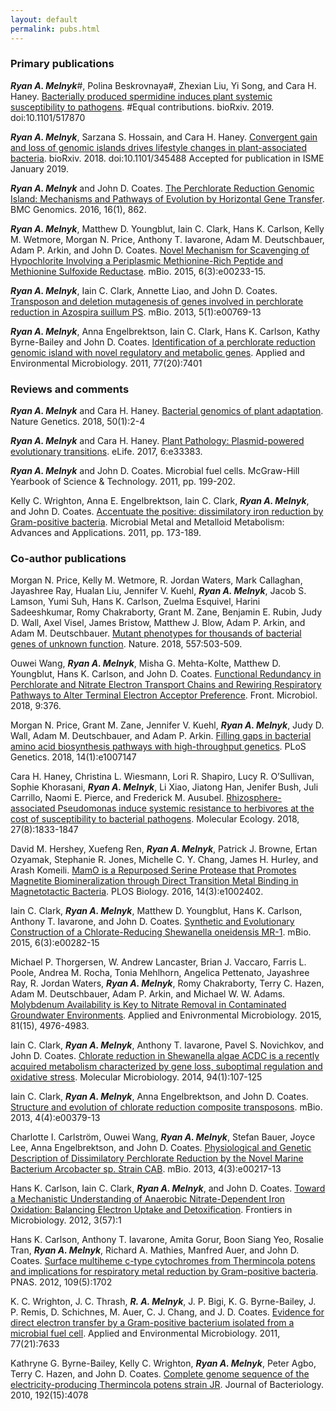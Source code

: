 ```yaml
---
layout: default
permalink: pubs.html
---
```


### Primary publications

***Ryan A. Melnyk***#, Polina Beskrovnaya#, Zhexian Liu, Yi Song, and Cara H. Haney. [Bacterially produced spermidine induces plant systemic susceptibility to pathogens](https://www.biorxiv.org/content/10.1101/517870v1). #Equal contributions. bioRxiv. 2019. doi:10.1101/517870

***Ryan A. Melnyk***, Sarzana S. Hossain, and Cara H. Haney. [Convergent gain and loss of genomic islands drives lifestyle changes in plant-associated bacteria](https://www.biorxiv.org/content/early/2018/06/12/345488). bioRxiv. 2018. doi:10.1101/345488 Accepted for publication in ISME January 2019.

***Ryan A. Melnyk*** and John D. Coates. [The Perchlorate Reduction Genomic Island: Mechanisms and Pathways of Evolution by Horizontal Gene Transfer](https://bmcgenomics.biomedcentral.com/articles/10.1186/s12864-015-2011-5). BMC Genomics. 2016, 16(1), 862.

***Ryan A. Melnyk***, Matthew D. Youngblut, Iain C. Clark, Hans K. Carlson, Kelly M. Wetmore, Morgan N. Price, Anthony T. Iavarone, Adam M. Deutschbauer, Adam P. Arkin, and John D. Coates.  [Novel Mechanism for Scavenging of Hypochlorite Involving a Periplasmic Methionine-Rich Peptide and Methionine Sulfoxide Reductase](https://mbio.asm.org/content/6/3/e00233-15). mBio. 2015, 6(3):e00233-15.

***Ryan A. Melnyk***, Iain C. Clark, Annette Liao, and John D. Coates.  [Transposon and deletion mutagenesis of genes involved in perchlorate reduction in Azospira suillum PS](https://mbio.asm.org/content/5/1/e00769-13). mBio. 2013, 5(1):e00769-13		

***Ryan A. Melnyk***, Anna Engelbrektson, Iain C. Clark, Hans K. Carlson, Kathy Byrne-Bailey and John D. Coates. [Identification of a perchlorate reduction genomic island with novel regulatory and metabolic genes](https://aem.asm.org/content/77/20/7401.full). Applied and Environmental Microbiology. 2011, 77(20):7401

### Reviews and comments

***Ryan A. Melnyk*** and Cara H. Haney. [Bacterial genomics of plant adaptation](https://www.nature.com/articles/s41588-017-0019-2). Nature Genetics. 2018, 50(1):2-4

***Ryan A. Melnyk*** and Cara H. Haney. [Plant Pathology: Plasmid-powered evolutionary transitions](https://elifesciences.org/articles/33383). eLife. 2017, 6:e33383.

***Ryan A. Melnyk*** and John D. Coates. Microbial fuel cells. McGraw-Hill Yearbook of Science & Technology. 2011, pp. 199-202.

Kelly C. Wrighton, Anna E. Engelbrektson, Iain C. Clark, ***Ryan A. Melnyk***, and John D. Coates. [Accentuate the positive: dissimilatory iron reduction by Gram-positive bacteria](http://www.asmscience.org/content/book/10.1128/9781555817190.ch10). Microbial Metal and Metalloid Metabolism: Advances and Applications. 2011, pp. 173-189.

### Co-author publications

Morgan N. Price, Kelly M. Wetmore, R. Jordan Waters, Mark Callaghan, Jayashree Ray, Hualan Liu, Jennifer V. Kuehl, ***Ryan A. Melnyk***, Jacob S. Lamson, Yumi Suh, Hans K. Carlson, Zuelma Esquivel, Harini Sadeeshkumar, Romy Chakraborty, Grant M. Zane, Benjamin E. Rubin, Judy D. Wall, Axel Visel, James Bristow, Matthew J. Blow, Adam P. Arkin, and Adam M. Deutschbauer. [Mutant phenotypes for thousands of bacterial genes of unknown function](https://www.nature.com/articles/s41586-018-0124-0). Nature. 2018, 557:503-509.

Ouwei Wang, ***Ryan A. Melnyk***, Misha G. Mehta-Kolte, Matthew D. Youngblut, Hans K. Carlson, and John D. Coates. [Functional Redundancy in Perchlorate and Nitrate Electron Transport Chains and Rewiring Respiratory Pathways to Alter Terminal Electron Acceptor Preference](https://www.frontiersin.org/articles/10.3389/fmicb.2018.00376/full). Front. Microbiol. 2018, 9:376.

Morgan N. Price, Grant M. Zane, Jennifer V. Kuehl, ***Ryan A. Melnyk***, Judy D. Wall, Adam M. Deutschbauer, and Adam P. Arkin. [Filling gaps in bacterial amino acid biosynthesis pathways with high-throughput genetics](http://journals.plos.org/plosgenetics/article?id=10.1371/journal.pgen.1007147). PLoS Genetics. 2018, 14(1):e1007147

Cara H. Haney, Christina L. Wiesmann, Lori R. Shapiro, Lucy R. O’Sullivan, Sophie Khorasani, ***Ryan A. Melnyk***, Li Xiao, Jiatong Han, Jenifer Bush, Juli Carrillo, Naomi E. Pierce, and Frederick M. Ausubel. [Rhizosphere-associated Pseudomonas induce systemic resistance to herbivores at the cost of susceptibility to bacterial pathogens](https://onlinelibrary.wiley.com/doi/abs/10.1111/mec.14400). Molecular Ecology. 2018, 27(8):1833-1847

David M. Hershey, Xuefeng Ren, ***Ryan A. Melnyk***, Patrick J. Browne, Ertan Ozyamak, Stephanie R. Jones, Michelle C. Y. Chang, James H. Hurley, and Arash Komeili. [MamO is a Repurposed Serine Protease that Promotes Magnetite Biomineralization through Direct Transition Metal Binding in Magnetotactic Bacteria](http://journals.plos.org/plosbiology/article?id=10.1371/journal.pbio.1002402). PLOS Biology. 2016, 14(3):e1002402.

Iain C. Clark, ***Ryan A. Melnyk***, Matthew D. Youngblut, Hans K. Carlson, Anthony T. Iavarone, and John D. Coates. [Synthetic and Evolutionary Construction of a Chlorate-Reducing Shewanella oneidensis MR-1](https://mbio.asm.org/content/6/3/e00282-15.full). mBio. 2015, 6(3):e00282-15

Michael P. Thorgersen, W. Andrew Lancaster, Brian J. Vaccaro, Farris L. Poole, Andrea M. Rocha, Tonia Mehlhorn, Angelica Pettenato, Jayashree Ray, R. Jordan Waters, ***Ryan A. Melnyk***, Romy Chakraborty, Terry C. Hazen, Adam M. Deutschbauer, Adam P. Arkin, and Michael W. W. Adams. [Molybdenum Availability is Key to Nitrate Removal in Contaminated Groundwater Environments](https://aem.asm.org/content/81/15/4976.full). Applied and Enivronmental Microbiology. 2015, 81(15), 4976-4983.

Iain C. Clark, ***Ryan A. Melnyk***, Anthony T. Iavarone, Pavel S. Novichkov, and John D. Coates. [Chlorate reduction in Shewanella algae ACDC is a recently acquired metabolism characterized by gene loss, suboptimal regulation and oxidative stress](https://onlinelibrary.wiley.com/doi/abs/10.1111/mmi.12746). Molecular Microbiology. 2014, 94(1):107-125

Iain C. Clark, ***Ryan A. Melnyk***, Anna Engelbrektson, and John D. Coates. [Structure and evolution of chlorate reduction composite transposons](https://mbio.asm.org/content/4/4/e00379-13.long). mBio. 2013, 4(4):e00379-13

Charlotte I. Carlström, Ouwei Wang, ***Ryan A. Melnyk***, Stefan Bauer, Joyce Lee, Anna Engelbrektson, and John D. Coates. [Physiological and Genetic Description of Dissimilatory Perchlorate Reduction by the Novel Marine Bacterium Arcobacter sp. Strain CAB](https://mbio.asm.org/content/4/3/e00217-13.long). mBio. 2013, 4(3):e00217-13

Hans K. Carlson, Iain C. Clark, ***Ryan A. Melnyk***, and John D. Coates. [Toward a Mechanistic Understanding of Anaerobic Nitrate-Dependent Iron Oxidation: Balancing Electron Uptake and Detoxification](https://dx.doi.org/10.3389/fmicb.2012.00057). Frontiers in Microbiology. 2012, 3(57):1		

Hans K. Carlson, Anthony T. Iavarone, Amita Gorur, Boon Siang Yeo, Rosalie Tran, ***Ryan A. Melnyk***, Richard A. Mathies, Manfred Auer, and John D. Coates.  [Surface multiheme c-type cytochromes from Thermincola potens and implications for respiratory metal reduction by Gram-positive bacteria](http://www.pnas.org/content/109/5/1702.long). PNAS. 2012, 109(5):1702

K. C. Wrighton, J. C. Thrash, ***R. A. Melnyk***, J. P. Bigi, K. G. Byrne-Bailey, J. P. Remis, D. Schichnes, M. Auer, C. J. Chang, and J. D. Coates. [Evidence for direct electron transfer by a Gram-positive bacterium isolated from a microbial fuel cell](https://aem.asm.org/content/77/21/7633).  Applied and Environmental Microbiology. 2011, 77(21):7633

Kathryne G. Byrne-Bailey, Kelly C. Wrighton, ***Ryan A. Melnyk***, Peter Agbo, Terry C. Hazen, and John D. Coates.  [Complete genome sequence of the electricity-producing Thermincola potens strain JR](https://jb.asm.org/content/192/15/4078).  Journal of Bacteriology. 2010, 192(15):4078
